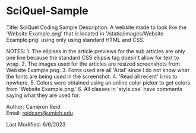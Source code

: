 # SciQuel-Sample
Title: SciQuel Coding Sample
Description: A website made to look like the 'Website Example.png'
that is located in '/static/images/Website Example.png' using
only using standard HTML and CSS.

NOTES:
    1. The ellpises in the article previews for the sub articles are only one line
       because the standard CSS ellipsis tag doesn't allow for text to wrap.
    2. The images used for the articles are resized screenshots from Website Example.png.
    3. Fonts used are all 'Arial' since I do not know what the fonts are being used in the screenshot.
    4. 'Read all recent' links to nowhere.
    5. Colors were obtained using an online color picker to get colors from 'Website Example.png.'
    6. All classes in 'style.css' have comments saying what they are used for.

Author: Cameron Reid\
Email: reidcam@umich.edu

Last Modified: 6/6/2023